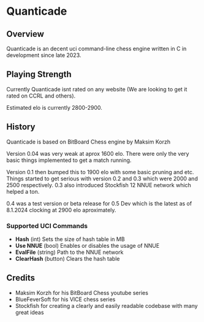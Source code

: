 # Quanticade

## Overview

Quanticade is an decent uci command-line chess engine written in C in development since late 2023.

## Playing Strength

Currently Quanticade isnt rated on any website (We are looking to get it rated on CCRL and others).

Estimated elo is currently 2800-2900.

## History

Quanticade is based on BitBoard Chess engine by Maksim Korzh

Version 0.04 was very weak at aprox 1600 elo. There were only the very basic things implemented to get a match running.

Version 0.1 then bumped this to 1900 elo with some basic pruning and etc. Things started to get serious with version 0.2 and 0.3 which
were 2000 and 2500 respectively. 0.3 also introduced Stockfish 12 NNUE network which helped a ton.

0.4 was a test version or beta release for 0.5 Dev which is the latest as of 8.1.2024 clocking at 2900 elo aproximately.

### Supported UCI Commands

* **Hash** (int) Sets the size of hash table in MB
* **Use NNUE** (bool) Enables or disables the usage of NNUE
* **EvalFile** (string) Path to the NNUE network
* **ClearHash** (button) Clears the hash table

## Credits

- Maksim Korzh for his BitBoard Chess youtube series
- BlueFeverSoft for his VICE chess series
- Stockfish for creating a clearly and easily readable codebase with many great ideas



